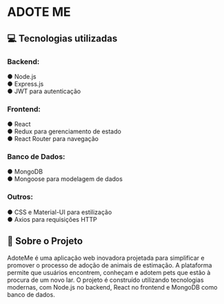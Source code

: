 # ADOTE ME


## 💻 Tecnologias utilizadas 
### Backend:
● Node.js                    
  ● Express.js               
  ● JWT para autenticação                 

### Frontend:
  ● React                    
  ● Redux para gerenciamento de estado                      
  ● React Router para navegação   
  
### Banco de Dados:
  ● MongoDB                
  ● Mongoose para modelagem de dados               
### Outros:
  ● CSS e Material-UI para estilização                    
  ● Axios para requisições HTTP                 

## 🤳 Sobre o Projeto     
AdoteMe é uma aplicação web inovadora projetada para simplificar e promover o processo de adoção de animais de estimação. A plataforma permite que usuários encontrem, conheçam e adotem pets que estão à procura de um novo lar. O projeto é construído utilizando tecnologias modernas, com Node.js no backend, React no frontend e MongoDB como banco de dados.
 
